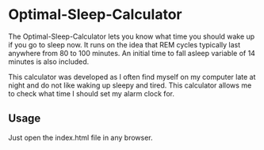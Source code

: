 Optimal-Sleep-Calculator
====

The Optimal-Sleep-Calculator lets you know what time you should wake up if you go to sleep now.
It runs on the idea that REM cycles typically last anywhere from 80 to 100 minutes. An initial
time to fall asleep variable of 14 minutes is also included.

This calculator was developed as I often find myself on my computer late at night and do not 
like waking up sleepy and tired. This calculator allows me to check what time I should set my alarm
clock for.

## Usage

Just open the index.html file in any browser.